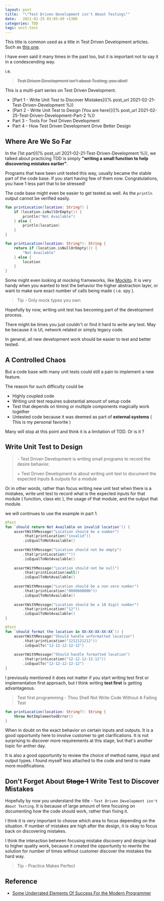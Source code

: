 ```yaml
---
layout: post
title:  "\"Test Driven Development isn't About Testing\""
date:   2021-02-25 03:05:49 +1300
categories: TDD
tags: unit-test
---
```


This title is common used as a title in Test Driven Development articles. Such as [this one](https://blog.jbrains.ca/permalink/tdd-isnt-about-testing-revisited).

I have even said it many times in the past too, but it is important not to say it in a condescending way. 

i.e.
> ~~Test Driven Development isn't about Testing, you idiot!~~

This is a multi-part series on Test Driven Development.

* [Part 1 - Write Unit Test to Discover Mistakes]({% post_url 2021-02-21-Test-Driven-Development %})
* [Part 2 - Write Unit Test to Design (You are here)]({% post_url 2021-02-25-Test-Driven-Development-Part-2 %})
* Part 3 - Tools For Test Driven Development
* Part 4 - How Test Driven Development Drive Better Design

## Where Are We So Far

In the [1st part]({% post_url 2021-02-21-Test-Driven-Development %}), we talked about practicing TDD is simply **"writing a small function to help discovering mistakes earlier"**.

Programs that have been unit tested this way, usually became the stable part of the code base. If you start having few of them now. Congratulations, you have 1 less part that to be stressed!

The code base might even be easier to get tested as well. As the `println` output cannot be verified easily.

```kotlin
fun printLocation(location: String?) {
    if (location.isNullOrEmpty()) {
        println("Not Available")
    } else {
        println(location)
    }
}
```

```kotlin
fun printLocation(location: String?): String {
    return if (location.isNullOrEmpty()) {
        "Not Available"
    } else {
        location
    }
}
```

Some might even looking at mocking frameworks, like [Mockito](https://site.mockito.org/). It is very handy when you wanted to test the behavior the higher abstraction layer, or want to make sure exact number of calls being made ( i.e. spy ).

> Tip - Only mock types you own

Hopefully by now, writing unit test has becoming part of the development process.

There might be times you just couldn't or find it hard to write any test. May be because it is UI, network related or simply legacy code.

In general, all new development work should be easier to test and better tested.

## A Controlled Chaos

But a code base with many unit tests could still a pain to implement a new feature.

The reason for such difficulty could be

* Highly coupled code
* Writing unit test requires substantial amount of setup code
* Test that depends on timing or multiple components magically work together
* Untested code because it was deemed as part of **external systems** ( This is my personal favorite )

Many will stop at this point and think it is a limitation of TDD. Or is it ?

## Write Unit Test to Design

> \- Test Driven Development is writing small programs to record the desire behavior.
>
> \+ Test Driven Development is about writing unit test to document the expected inputs & outputs for a module

Or in other words, rather than focus writing new unit test when there is a mistakes, write unit test to record what is the expected inputs for that module ( function, class etc ), the usage of that module, and the output that module.

we will continues to use the example in part 1.

```kotlin
@Test
fun `should return Not Available on invalid location`() {
    assertWithMessage("Location should be a number")
        .that(printLocation("invalid"))
        .isEqualToNotAvailable()
    
    assertWithMessage("Location should not be empty")
        .that(printLocation(""))
        .isEqualToNotAvailable()
    
    assertWithMessage("Location should not be null")
        .that(printLocation(null))
        .isEqualToNotAvailable()
    
    assertWithMessage("Location should be a non-zero number")
        .that(printLocation("0000000000"))
        .isEqualToNotAvailable()
    
    assertWithMessage("Location should be a 10 digit number")
        .that(printLocation("12"))
        .isEqualToNotAvailable()
}

@Test
fun `should format the location in XX-XX-XX-XX-XX`() {
    assertWithMessage("Should handle unformatted location")
        .that(printLocation("1212121212"))
        .isEqualTo("12-12-12-12-12")
    
    assertWithMessage("Should handle formatted location")
        .that(printLocation("12-12-12-12-12"))
        .isEqualTo("12-12-12-12-12")
}
```

I previously mentioned it does not matter if you start writing test first or implementation first approach, but I think writing **test first** is getting advantageous.

> Test first programming - Thou Shell Not Write Code Without A Failing Test

```kotlin
fun printLocation(location: String?): String {
    throw NotImplementedError()
}
```

When in doubt on the exact behavior on certain inputs and outputs. It is a good opportunity here to involve customer to get clarifications. It is not surprising to discover more requirements at this stage, but that's another topic for anther day.

It is also a good opportunity to review the choice of method name, input and output types. I found myself less attached to the code and tend to make more modifications.

## Don't Forget About ~~Stage 1~~ **Write Test to Discover Mistakes**

Hopefully by now you understand the title - `Test Driven Development isn't About Testing`. It is because of large amount of time focusing on documenting how the code should work, rather than fixing it.

I think it is very important to choose which area to focus depending on the situation. If number of mistakes are high after the design, it is okay to focus back on discovering mistakes.

I think the interaction between focusing mistake discovery and design lead to higher quality work, because it created the opportunity to rewrite the solution for number of times without customer discover the mistakes the hard way.

> Tip - Practice Makes Perfect

## Reference

* [Some Underrated Elements Of Success For the Modern Programmer](https://www.youtube.com/watch?v=mbcV_Qdb7Ts)
